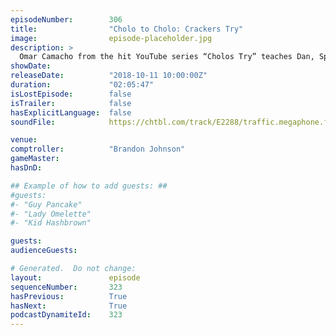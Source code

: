 ```yaml
---
episodeNumber:        306
title:                "Cholo to Cholo: Crackers Try"
image:                episode-placeholder.jpg
description: >
  Omar Camacho from the hit YouTube series “Cholos Try” teaches Dan, Spencer and Brandon what it means to be a Cholo. Featuring Dan Harmon, Brandon Johnson, Spencer Crittenden, and Omar Camacho.
showDate:             
releaseDate:          "2018-10-11 10:00:00Z"
duration:             "02:05:47"
isLostEpisode:        false
isTrailer:            false
hasExplicitLanguage:  false
soundFile:            https://chtbl.com/track/E2288/traffic.megaphone.fm/STA4556556911.mp3?updated=1596579878

venue:                
comptroller:          "Brandon Johnson"
gameMaster:           
hasDnD:               

## Example of how to add guests: ##
#guests:
#- "Guy Pancake"
#- "Lady Omelette"
#- "Kid Hashbrown"

guests:
audienceGuests:

# Generated.  Do not change:
layout:               episode
sequenceNumber:       323
hasPrevious:          True
hasNext:              True
podcastDynamiteId:    323
---
```


<!-- The episode description will be rendered here -->
<!-- Add your content below here -->

